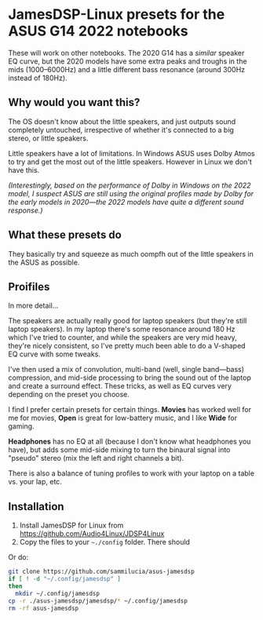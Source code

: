 # JamesDSP-Linux presets for the ASUS G14 2022 notebooks

These will work on other notebooks. The 2020 G14 has a _similar_ speaker EQ curve, but the 2020 models have some extra peaks and troughs in the mids (1000–6000Hz) and a little different bass resonance (around 300Hz instead of 180Hz).

## Why would you want this?

The OS doesn't know about the little speakers, and just outputs sound completely untouched, irrespective of whether it's connected to a big stereo, or little speakers.

Little speakers have a lot of limitations. In Windows ASUS uses Dolby Atmos to try and get the most out of the little speakers. However in Linux we don't have this.

_(Interestingly, based on the performance of Dolby in Windows on the 2022 model, I suspect ASUS are still using the original profiles made by Dolby for the early models in 2020—the 2022 models have quite a different sound response.)_

## What these presets do

They basically try and squeeze as much oompfh out of the little speakers in the ASUS as possible.

## Proifiles

In more detail...

The speakers are actually really good for laptop speakers (but they're still laptop speakers). In my laptop there's some resonance around 180 Hz which I've tried to counter, and while the speakers are very mid heavy, they're nicely consistent, so I've pretty much been able to do a V-shaped EQ curve with some tweaks.

I've then used a mix of convolution, multi-band (well, single band—bass) compression, and mid-side processing to bring the sound out of the laptop and create a surround effect. These tricks, as well as EQ curves very depending on the preset you choose.

I find I prefer certain presets for certain things. **Movies** has worked well for me for movies, **Open** is great for low-battery music, and I like **Wide** for gaming.

**Headphones** has no EQ at all (because I don't know what headphones you have), but adds some mid-side mixing to turn the binaural signal into "pseudo" stereo (mix the left and right channels a bit).

There is also a balance of tuning profiles to work with your laptop on a table vs. your lap, etc.

## Installation

1. Install JamesDSP for Linux from https://github.com/Audio4Linux/JDSP4Linux 
2. Copy the files to your `~./config` folder. There should

Or do:

```bash
git clone https://github.com/sammilucia/asus-jamesdsp
if [ ! -d "~/.config/jamesdsp" ]
then
  mkdir ~/.config/jamesdsp
cp -r ./asus-jamesdsp/jamesdsp/* ~/.config/jamesdsp
rm -rf asus-jamesdsp
```
